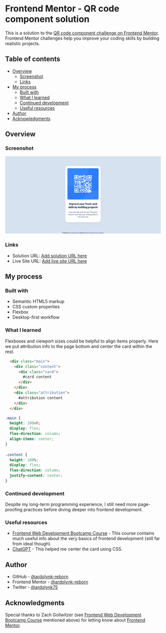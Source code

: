 # Frontend Mentor - QR code component solution

This is a solution to the [QR code component challenge on Frontend Mentor](https://www.frontendmentor.io/challenges/qr-code-component-iux_sIO_H). Frontend Mentor challenges help you improve your coding skills by building realistic projects. 

## Table of contents

- [Overview](#overview)
  - [Screenshot](#screenshot)
  - [Links](#links)
- [My process](#my-process)
  - [Built with](#built-with)
  - [What I learned](#what-i-learned)
  - [Continued development](#continued-development)
  - [Useful resources](#useful-resources)
- [Author](#author)
- [Acknowledgments](#acknowledgments)

## Overview

### Screenshot

![](./screenshot.png)

### Links

- Solution URL: [Add solution URL here](https://github.com/ardolynk-reborn/frontend-mentor/qr-code-component-main)
- Live Site URL: [Add live site URL here](https://ardolynk-reborn.github.io/frontend-mentor/qr-code-component-main)

## My process

### Built with

- Semantic HTML5 markup
- CSS custom properties
- Flexbox
- Desktop-first workflow

### What I learned

Flexboxes and viewport sizes could be helpful to align items properly. Here we put attribution info to the page bottom and center the card within the rest.

```html
  <div class="main">
    <div class="content">
      <div class="card">
        #card content
      </div>
    </div>
    <div class="attribution">
      #attribution content
    </div>
  </div> 
```
```css
.main {
  height: 100vh;
  display: flex;
  flex-direction: column;
  align-items: center;
}

.content {
  height: 100%;
  display: flex;
  flex-direction: column;
  justify-content: center;
}
```

### Continued development

Despite my long-term programming experience, I still need more page-proofing practices before diving deeper into frontend development.

### Useful resources

- [Frontend Web Development Bootcamp Course](https://www.youtube.com/watch?v=zJSY8tbf_ys) - This course contains much useful info about the very basics of frontend development (still far from ideal though).
- [ChatGPT](https://chatgpt.com) - This helped me center the card using CSS.

## Author

- GitHub - [@ardolynk-reborn](https://github.com/ardolynk-reborn)
- Frontend Mentor - [@ardolynk-reborn](https://www.frontendmentor.io/profile/ardolynk-reborn)
- Twitter - [@ardolynk75](https://x.com/ardolynk75)

## Acknowledgments

Special thanks to Zach Gollwitzer (see [Frontend Web Development Bootcamp Course](https://www.youtube.com/watch?v=zJSY8tbf_ys) mentioned above) for letting know about [Frontend Mentor](https://www.frontendmentor.io).
